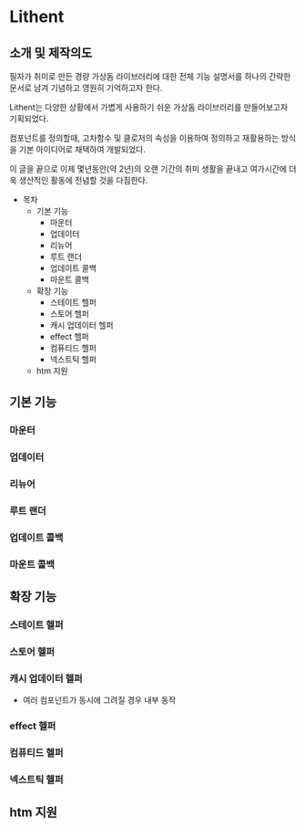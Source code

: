 # Lithent

## 소개 및 제작의도

필자가 취미로 만든 경량 가상돔 라이브러리에 대한 전체 기능 설명서를 하나의 간략한 문서로 남겨 기념하고 영원히 기억하고자 한다.

Lithent는 다양한 상황에서 가볍게 사용하기 쉬운 가상돔 라이브러리를 만들어보고자 기획되었다.

컴포넌트를 정의할때, 고차함수 및 클로저의 속성을 이용하여 정의하고 재활용하는 방식을 기본 아이디어로 채택하여 개발되었다.

이 글을 끝으로 이제 몇년동안(약 2년)의 오랜 기간의 취미 생활을 끝내고 여가시간에 더욱 생산적인 활동에 전념할 것을 다짐한다.

* 목차
    * 기본 기능
        * 마운터
        * 업데이터
        * 리뉴어
        * 루트 랜더
        * 업데이트 콜백
        * 마운트 콜백
    * 확장 기능
        * 스테이트 헬퍼
        * 스토어 헬퍼
        * 캐시 업데이터 헬퍼
        * effect 헬퍼
        * 컴퓨티드 헬퍼
        * 넥스트틱 헬퍼
    * htm 지원

## 기본 기능

### 마운터

### 업데이터

### 리뉴어

### 루트 랜더

### 업데이트 콜백

### 마운트 콜백


## 확장 기능

### 스테이트 헬퍼

### 스토어 헬퍼

### 캐시 업데이터 헬퍼

* 여러 컴포넌트가 동시에 그려질 경우 내부 동작

### effect 헬퍼

### 컴퓨티드 헬퍼

### 넥스트틱 헬퍼

## htm 지원

